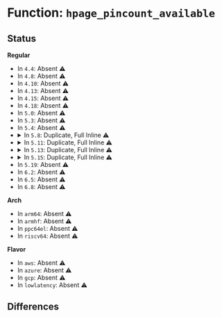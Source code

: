 # Function: <code>hpage_pincount_available</code>

## Status
<b>Regular</b>
<ul>
<li>
In <code>4.4</code>: Absent ⚠️
</li>
<li>
In <code>4.8</code>: Absent ⚠️
</li>
<li>
In <code>4.10</code>: Absent ⚠️
</li>
<li>
In <code>4.13</code>: Absent ⚠️
</li>
<li>
In <code>4.15</code>: Absent ⚠️
</li>
<li>
In <code>4.18</code>: Absent ⚠️
</li>
<li>
In <code>5.0</code>: Absent ⚠️
</li>
<li>
In <code>5.3</code>: Absent ⚠️
</li>
<li>
In <code>5.4</code>: Absent ⚠️
</li>
<li>
<details>
<summary>In <code>5.8</code>: Duplicate, Full Inline ⚠️</summary>

**Collision:** Static Duplication

**Inline:** Full

**Transformation:** False

**Instances:**

```
In mm/debug.c (ffffffff812870c2)
Location: include/linux/mm.h:893
Inline: True
Inline callers:
  - mm/debug.c:__dump_page
```
```
In mm/gup.c (ffffffff81287da8)
Location: include/linux/mm.h:893
Inline: True
Inline callers:
  - mm/gup.c:put_compound_head
  - mm/gup.c:unpin_user_page
  - mm/gup.c:__unpin_devmap_managed_user_page
```
```
In mm/rmap.c (ffffffff812a6b0a)
Location: include/linux/mm.h:893
Inline: True
Inline callers:
  - mm/rmap.c:hugepage_add_new_anon_rmap
  - mm/rmap.c:page_add_new_anon_rmap
```
```
In mm/page_alloc.c (ffffffff812af6f4)
Location: include/linux/mm.h:893
Inline: True
Inline callers:
  - mm/page_alloc.c:prep_compound_page
```
```
In mm/hugetlb.c (ffffffff812c3c89)
Location: include/linux/mm.h:893
Inline: True
Inline callers:
  - mm/hugetlb.c:prep_compound_gigantic_page
  - mm/hugetlb.c:destroy_compound_gigantic_page
```
</details>
</li>
<li>
<details>
<summary>In <code>5.11</code>: Duplicate, Full Inline ⚠️</summary>

**Collision:** Static Duplication

**Inline:** Full

**Transformation:** False

**Instances:**

```
In mm/vmscan.c (ffffffff81270ef8)
Location: include/linux/mm.h:926
Inline: True
Inline callers:
  - mm/vmscan.c:shrink_page_list
```
```
In mm/debug.c (ffffffff81be74a5)
Location: include/linux/mm.h:926
Inline: True
Inline callers:
  - mm/debug.c:__dump_page
```
```
In mm/gup.c (ffffffff812919a5)
Location: include/linux/mm.h:926
Inline: True
Inline callers:
  - mm/gup.c:put_compound_head
```
```
In mm/memory.c (ffffffff81299d44)
Location: include/linux/mm.h:926
Inline: True
Inline callers:
  - mm/memory.c:copy_pte_range
```
```
In mm/rmap.c (ffffffff812b1faa)
Location: include/linux/mm.h:926
Inline: True
Inline callers:
  - mm/rmap.c:hugepage_add_new_anon_rmap
  - mm/rmap.c:page_add_new_anon_rmap
```
```
In mm/page_alloc.c (ffffffff812bb33c)
Location: include/linux/mm.h:926
Inline: True
Inline callers:
  - mm/page_alloc.c:prep_compound_page
```
```
In mm/hugetlb.c (ffffffff812cf8d0)
Location: include/linux/mm.h:926
Inline: True
Inline callers:
  - mm/hugetlb.c:prep_compound_gigantic_page
  - mm/hugetlb.c:update_and_free_page
```
```
In mm/huge_memory.c (ffffffff812f7e90)
Location: include/linux/mm.h:926
Inline: True
Inline callers:
  - mm/huge_memory.c:copy_huge_pud
  - mm/huge_memory.c:copy_huge_pmd
```
```
In fs/proc/task_mmu.c (ffffffff813c7fb9)
Location: include/linux/mm.h:926
Inline: True
Inline callers:
  - fs/proc/task_mmu.c:clear_soft_dirty
```
</details>
</li>
<li>
<details>
<summary>In <code>5.13</code>: Duplicate, Full Inline ⚠️</summary>

**Collision:** Static Duplication

**Inline:** Full

**Transformation:** False

**Instances:**

```
In mm/vmscan.c (ffffffff81275a2d)
Location: include/linux/mm.h:949
Inline: True
Inline callers:
  - mm/vmscan.c:shrink_page_list
```
```
In mm/debug.c (ffffffff81bd9328)
Location: include/linux/mm.h:949
Inline: True
Inline callers:
  - mm/debug.c:__dump_page
```
```
In mm/gup.c (ffffffff81296cc5)
Location: include/linux/mm.h:949
Inline: True
Inline callers:
  - mm/gup.c:put_compound_head
```
```
In mm/memory.c (ffffffff8129ec06)
Location: include/linux/mm.h:949
Inline: True
Inline callers:
  - mm/memory.c:copy_pte_range
```
```
In mm/rmap.c (ffffffff812b767a)
Location: include/linux/mm.h:949
Inline: True
Inline callers:
  - mm/rmap.c:hugepage_add_new_anon_rmap
  - mm/rmap.c:page_add_new_anon_rmap
```
```
In mm/page_alloc.c (ffffffff812c048b)
Location: include/linux/mm.h:949
Inline: True
Inline callers:
  - mm/page_alloc.c:prep_compound_page
```
```
In mm/hugetlb.c (ffffffff812dcce5)
Location: include/linux/mm.h:949
Inline: True
Inline callers:
  - mm/hugetlb.c:copy_hugetlb_page_range
```
```
In mm/huge_memory.c (ffffffff812fe42d)
Location: include/linux/mm.h:949
Inline: True
Inline callers:
  - mm/huge_memory.c:copy_huge_pud
  - mm/huge_memory.c:copy_huge_pmd
```
```
In fs/proc/task_mmu.c (ffffffff813cefe9)
Location: include/linux/mm.h:949
Inline: True
Inline callers:
  - fs/proc/task_mmu.c:clear_soft_dirty
```
</details>
</li>
<li>
<details>
<summary>In <code>5.15</code>: Duplicate, Full Inline ⚠️</summary>

**Collision:** Static Duplication

**Inline:** Full

**Transformation:** False

**Instances:**

```
In mm/vmscan.c (ffffffff812b373f)
Location: include/linux/mm.h:953
Inline: True
Inline callers:
  - mm/vmscan.c:shrink_page_list
```
```
In mm/debug.c (ffffffff81cbbd6a)
Location: include/linux/mm.h:953
Inline: True
Inline callers:
  - mm/debug.c:__dump_page
```
```
In mm/gup.c (ffffffff812d7672)
Location: include/linux/mm.h:953
Inline: True
Inline callers:
  - mm/gup.c:put_compound_head
```
```
In mm/memory.c (ffffffff812dfe51)
Location: include/linux/mm.h:953
Inline: True
Inline callers:
  - mm/memory.c:copy_pte_range
```
```
In mm/rmap.c (ffffffff812f9d8a)
Location: include/linux/mm.h:953
Inline: True
Inline callers:
  - mm/rmap.c:hugepage_add_new_anon_rmap
  - mm/rmap.c:page_add_new_anon_rmap
```
```
In mm/page_alloc.c (ffffffff81303220)
Location: include/linux/mm.h:953
Inline: True
Inline callers:
  - mm/page_alloc.c:prep_compound_page
```
```
In mm/hugetlb.c (ffffffff81323eed)
Location: include/linux/mm.h:953
Inline: True
Inline callers:
  - mm/hugetlb.c:copy_hugetlb_page_range
```
```
In mm/huge_memory.c (ffffffff81347fd5)
Location: include/linux/mm.h:953
Inline: True
Inline callers:
  - mm/huge_memory.c:copy_huge_pud
  - mm/huge_memory.c:copy_huge_pmd
```
```
In fs/proc/task_mmu.c (ffffffff814204d0)
Location: include/linux/mm.h:953
Inline: True
Inline callers:
  - fs/proc/task_mmu.c:clear_soft_dirty
```
</details>
</li>
<li>
In <code>5.19</code>: Absent ⚠️
</li>
<li>
In <code>6.2</code>: Absent ⚠️
</li>
<li>
In <code>6.5</code>: Absent ⚠️
</li>
<li>
In <code>6.8</code>: Absent ⚠️
</li>
</ul>
<b>Arch</b>
<ul>
<li>
In <code>arm64</code>: Absent ⚠️
</li>
<li>
In <code>armhf</code>: Absent ⚠️
</li>
<li>
In <code>ppc64el</code>: Absent ⚠️
</li>
<li>
In <code>riscv64</code>: Absent ⚠️
</li>
</ul>
<b>Flavor</b>
<ul>
<li>
In <code>aws</code>: Absent ⚠️
</li>
<li>
In <code>azure</code>: Absent ⚠️
</li>
<li>
In <code>gcp</code>: Absent ⚠️
</li>
<li>
In <code>lowlatency</code>: Absent ⚠️
</li>
</ul>

## Differences
